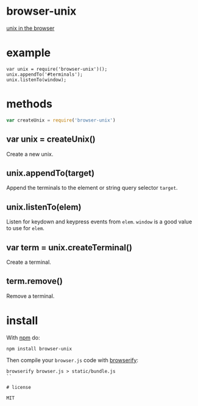 # browser-unix

[unix in the browser](http://unix.substack.net/)

# example

```
var unix = require('browser-unix')();
unix.appendTo('#terminals');
unix.listenTo(window);
```

# methods

``` js
var createUnix = require('browser-unix')
```

## var unix = createUnix()

Create a new unix.

## unix.appendTo(target)

Append the terminals to the element or string query selector `target`.

## unix.listenTo(elem)

Listen for keydown and keypress events from `elem`. `window` is a good value to
use for `elem`.

## var term = unix.createTerminal()

Create a terminal.

## term.remove()

Remove a terminal.

# install

With [npm](https://npmjs.org) do:

```
npm install browser-unix
```

Then compile your `browser.js` code with [browserify](http://browserify.org):

```
browserify browser.js > static/bundle.js
``

# license

MIT

